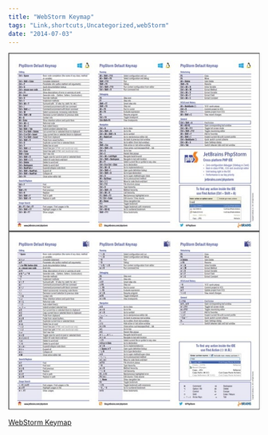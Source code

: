 ```yaml
---
title: "WebStorm Keymap"
tags: "Link,shortcuts,Uncategorized,webStorm"
date: "2014-07-03"
---
```


[![](images/6ee61042af19842e645f5b39c9e94076.jpg "6ee61042af19842e645f5b39c9e94076")](https://www.jetbrains.com/webstorm/documentation/WebStorm_ReferenceCard.pdf)

[WebStorm Keymap](https://www.jetbrains.com/webstorm/documentation/WebStorm_ReferenceCard.pdf)
